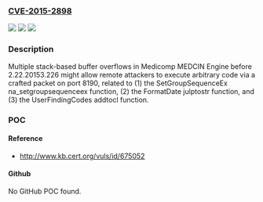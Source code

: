 ### [CVE-2015-2898](https://cve.mitre.org/cgi-bin/cvename.cgi?name=CVE-2015-2898)
![](https://img.shields.io/static/v1?label=Product&message=n%2Fa&color=blue)
![](https://img.shields.io/static/v1?label=Version&message=n%2Fa&color=blue)
![](https://img.shields.io/static/v1?label=Vulnerability&message=n%2Fa&color=brighgreen)

### Description

Multiple stack-based buffer overflows in Medicomp MEDCIN Engine before 2.22.20153.226 might allow remote attackers to execute arbitrary code via a crafted packet on port 8190, related to (1) the SetGroupSequenceEx na_setgroupsequenceex function, (2) the FormatDate julptostr function, and (3) the UserFindingCodes addtocl function.

### POC

#### Reference
- http://www.kb.cert.org/vuls/id/675052

#### Github
No GitHub POC found.

